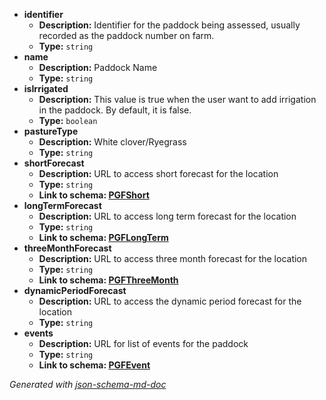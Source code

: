  - <b id="#/properties/identifier">identifier</b>
	 - **Description:** Identifier for the paddock being assessed, usually recorded as the paddock number on farm.
	 - **Type:** `string`
 - <b id="#/properties/name">name</b>
	 - **Description:** Paddock Name
	 - **Type:** `string`
 - <b id="#/properties/isIrrigated">isIrrigated</b>
	 - **Description:** This value is true when the user want to add irrigation in the paddock. By default, it is false.
	 - **Type:** `boolean`
 - <b id="#/properties/pastureType">pastureType</b>
	 - **Description:** White clover/Ryegrass
	 - **Type:** `string`
 - <b id="#/properties/shortForecast">shortForecast</b>
	 - **Description:** URL to access short forecast for the location
	 - **Type:** `string`
	 - <b id="pgfshortpgfshort.md">Link to schema: [PGFShort](PGFShort.md)</b>
 - <b id="#/properties/longTermForecast">longTermForecast</b>
	 - **Description:** URL to access long term forecast for the location
	 - **Type:** `string`
	 - <b id="pgflongtermpgflongterm.md">Link to schema: [PGFLongTerm](PGFLongTerm.md)</b>
 - <b id="#/properties/threeMonthForecast">threeMonthForecast</b>
	 - **Description:** URL to access three month forecast for the location
	 - **Type:** `string`
	 - <b id="pgfthreemonthpgfthreemonth.md">Link to schema: [PGFThreeMonth](PGFThreeMonth.md)</b>
 - <b id="#/properties/dynamicPeriodForecast">dynamicPeriodForecast</b>
	 - **Description:** URL to access the dynamic period forecast for the location
	 - **Type:** `string`
 - <b id="#/properties/events">events</b>
	 - **Description:** URL for list of events for the paddock
	 - **Type:** `string`
	 - <b id="pgfeventpgfevent.md">Link to schema: [PGFEvent](PGFEvent.md)</b>

_Generated with [json-schema-md-doc](https://brianwendt.github.io/json-schema-md-doc/)_
